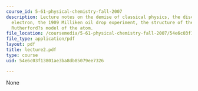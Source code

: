 ```yaml
---
course_id: 5-61-physical-chemistry-fall-2007
description: Lecture notes on the demise of classical physics, the discovery of the
  electron, the 1909 Milliken oil drop experiment, the structure of the atom, and
  Rutherford?s model of the atom.
file_location: /coursemedia/5-61-physical-chemistry-fall-2007/54e6c03f13801ae3ba8db85079ee7326_lecture2.pdf
file_type: application/pdf
layout: pdf
title: lecture2.pdf
type: course
uid: 54e6c03f13801ae3ba8db85079ee7326

---
```

None